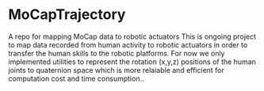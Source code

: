 # MoCapTrajectory
A repo for mapping MoCap data to robotic actuators
This is ongoing project to map data recorded from human activity to robotic actuators in order to transfer the human skills to the robotic platforms.
For now we only implemented utilities to represent the rotation (x,y,z) positions of the human joints to quaternion space which is more relaiable and efficient 
for computation cost and time consumption..

